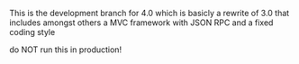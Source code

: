 This is the development branch for 4.0 which is basicly a rewrite of 3.0 
that includes amongst others a MVC framework with JSON RPC and a fixed coding style

do NOT run this in production!
